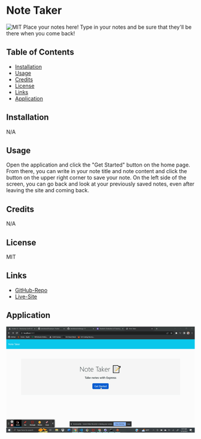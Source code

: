 # Note Taker
![MIT](https://img.shields.io/badge/License-MIT-yellow.svg)
Place your notes here! Type in your notes and be sure that they'll be there when you come back!


## Table of Contents
- [Installation](#installation)
- [Usage](#usage)
- [Credits](#credits)
- [License](#license)
- [Links](#links)
- [Application](#application)


## Installation
N/A


## Usage
Open the application and click the "Get Started" button on the home page. From there, you can write in your note title and note content and click the button on the upper right corner to save your note. On the left side of the screen, you can go back and look at your previously saved notes, even after leaving the site and coming back.


## Credits
N/A




## License
MIT


## Links
- [GitHub-Repo](https://github.com/alexiskeet/Note-Taker.git)
- [Live-Site](https://alexiskeet.github.io/Note-Taker/)


## Application
![Gif-Of-Site](./assets/Challenge_11_gif.gif)

